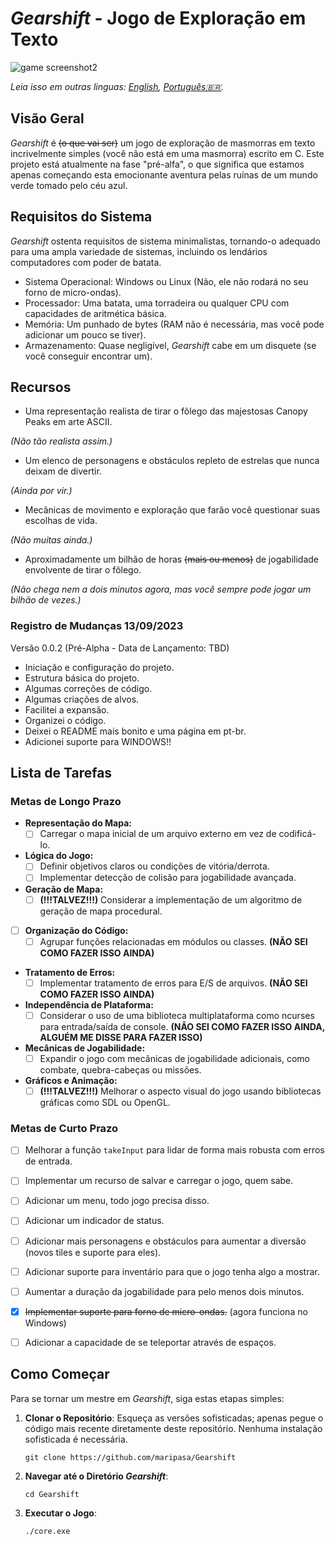 # *Gearshift* - Jogo de Exploração em Texto

![game screenshot2](https://github.com/maripasa/GEARSHIFT/assets/123270648/b5c267f1-fa94-4775-bcfd-3ac7aec625ca)

_Leia isso em outras linguas: [English](README.md), [Português🇧🇷](README.br.md)._

## Visão Geral

*Gearshift* é ~~(o que vai ser)~~ um jogo de exploração de masmorras em texto incrivelmente simples (você não está em uma masmorra) escrito em C. Este projeto está atualmente na fase "pré-alfa", o que significa que estamos apenas começando esta emocionante aventura pelas ruínas de um mundo verde tomado pelo céu azul.

## Requisitos do Sistema

*Gearshift* ostenta requisitos de sistema minimalistas, tornando-o adequado para uma ampla variedade de sistemas, incluindo os lendários computadores com poder de batata.

- Sistema Operacional: Windows ou Linux (Não, ele não rodará no seu forno de micro-ondas).
- Processador: Uma batata, uma torradeira ou qualquer CPU com capacidades de aritmética básica.
- Memória: Um punhado de bytes (RAM não é necessária, mas você pode adicionar um pouco se tiver).
- Armazenamento: Quase negligível, *Gearshift* cabe em um disquete (se você conseguir encontrar um).

## Recursos

- Uma representação realista de tirar o fôlego das majestosas Canopy Peaks em arte ASCII.

*(Não tão realista assim.)*
- Um elenco de personagens e obstáculos repleto de estrelas que nunca deixam de divertir.

*(Ainda por vir.)*
- Mecânicas de movimento e exploração que farão você questionar suas escolhas de vida.

*(Não muitas ainda.)*
- Aproximadamente um bilhão de horas ~~(mais ou menos)~~ de jogabilidade envolvente de tirar o fôlego.

*(Não chega nem a dois minutos agora, mas você sempre pode jogar um bilhão de vezes.)*

### Registro de Mudanças 13/09/2023
Versão 0.0.2 (Pré-Alpha - Data de Lançamento: TBD)
- Iniciação e configuração do projeto.
- Estrutura básica do projeto.
- Algumas correções de código.
- Algumas criações de alvos.
- Facilitei a expansão.
- Organizei o código.
- Deixei o README mais bonito e uma página em pt-br.
- Adicionei suporte para WINDOWS!!

## Lista de Tarefas

### **Metas de Longo Prazo**

- **Representação do Mapa:**
  - [ ] Carregar o mapa inicial de um arquivo externo em vez de codificá-lo.

- **Lógica do Jogo:**
  - [ ] Definir objetivos claros ou condições de vitória/derrota.
  - [ ] Implementar detecção de colisão para jogabilidade avançada.
  
- **Geração de Mapa:**
  - [ ] **(!!!TALVEZ!!!)** Considerar a implementação de um algoritmo de geração de mapa procedural.
  
- [ ] **Organização do Código:**
  - [ ] Agrupar funções relacionadas em módulos ou classes. **(NÃO SEI COMO FAZER ISSO AINDA)**

- **Tratamento de Erros:**
  - [ ] Implementar tratamento de erros para E/S de arquivos. **(NÃO SEI COMO FAZER ISSO AINDA)**

- **Independência de Plataforma:**
  - [ ] Considerar o uso de uma biblioteca multiplataforma como ncurses para entrada/saída de console. **(NÃO SEI COMO FAZER ISSO AINDA, ALGUÉM ME DISSE PARA FAZER ISSO)**

- **Mecânicas de Jogabilidade:**
  - [ ] Expandir o jogo com mecânicas de jogabilidade adicionais, como combate, quebra-cabeças ou missões.
  
- **Gráficos e Animação:**
  - [ ] **(!!!TALVEZ!!!)** Melhorar o aspecto visual do jogo usando bibliotecas gráficas como SDL ou OpenGL.

### Metas de Curto Prazo

- [ ] Melhorar a função `takeInput` para lidar de forma mais robusta com erros de entrada.
- [ ] Implementar um recurso de salvar e carregar o jogo, quem sabe.

- [ ] Adicionar um menu, todo jogo precisa disso.

- [ ] Adicionar um indicador de status.

- [ ] Adicionar mais personagens e obstáculos para aumentar a diversão (novos tiles e suporte para eles).

- [ ] Adicionar suporte para inventário para que o jogo tenha algo a mostrar.

- [ ] Aumentar a duração da jogabilidade para pelo menos dois minutos.

- [x] ~~Implementar suporte para forno de micro-ondas.~~ (agora funciona no Windows)

- [ ] Adicionar a capacidade de se teleportar através de espaços.

## Como Começar

Para se tornar um mestre em *Gearshift*, siga estas etapas simples:

1. **Clonar o Repositório**: Esqueça as versões sofisticadas; apenas pegue o código mais recente diretamente deste repositório. Nenhuma instalação sofisticada é necessária.

    ```shell
    git clone https://github.com/maripasa/Gearshift
    ```

2. **Navegar até o Diretório *Gearshift***:

    ```shell
    cd Gearshift
    ```

3. **Executar o Jogo**:

    ```shell
    ./core.exe
    ```
